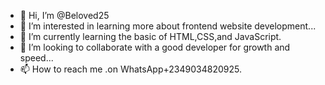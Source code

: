 - 👋 Hi, I’m @Beloved25
- 👀 I’m interested in learning more about frontend website development...
- 🌱 I’m currently learning the basic of HTML,CSS,and JavaScript.
- 💞️ I’m looking to collaborate with a good developer for growth and speed...
- 📫 How to reach me .on WhatsApp+2349034820925.
<!---
Beloved25/Beloved25 is a ✨ special ✨ repository because its `README.md` (this file) appears on your GitHub profile.
You can click the Preview link to take a look at your changes.
--->
